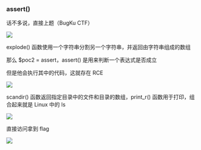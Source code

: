 ### assert()

话不多说，直接上题（BugKu CTF）

![](https://pic1.imgdb.cn/item/67b16c1ad0e0a243d4ffc103.jpg)

explode() 函数使用一个字符串分割另一个字符串，并返回由字符串组成的数组

那么 $poc2 = assert，assert() 是用来判断一个表达式是否成立

但是他会执行其中的代码，这就存在 RCE

![](https://pic1.imgdb.cn/item/67b16c93d0e0a243d4ffc10b.jpg)

scandir() 函数返回指定目录中的文件和目录的数组，print_r() 函数用于打印，组合起来就是 Linux 中的 ls

![](https://pic1.imgdb.cn/item/67b16cb6d0e0a243d4ffc10c.jpg)

直接访问拿到 flag

![](https://pic1.imgdb.cn/item/67b16cc7d0e0a243d4ffc10d.jpg)